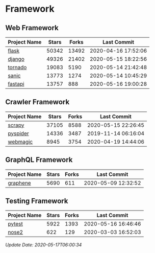 # Framework

## Web Framework

| Project Name | Stars | Forks | Last Commit |
| ------------ | ----- | ----- | ----------- |
| [flask](https://github.com/pallets/flask) | 50342 | 13492 | 2020-04-16 17:52:06 |
| [django](https://github.com/django/django) | 49326 | 21402 | 2020-05-15 18:22:56 |
| [tornado](https://github.com/tornadoweb/tornado) | 19083 | 5190 | 2020-05-14 21:42:48 |
| [sanic](https://github.com/huge-success/sanic) | 13773 | 1274 | 2020-05-14 10:45:29 |
| [fastapi](https://github.com/tiangolo/fastapi) | 13757 | 888 | 2020-05-16 19:00:28 |

## Crawler Framework

| Project Name | Stars | Forks | Last Commit |
| ------------ | ----- | ----- | ----------- |
| [scrapy](https://github.com/scrapy/scrapy) | 37105 | 8588 | 2020-05-15 22:26:45 |
| [pyspider](https://github.com/binux/pyspider) | 14336 | 3487 | 2019-11-14 06:16:04 |
| [webmagic](https://github.com/code4craft/webmagic) | 8945 | 3754 | 2020-04-19 14:44:06 |

## GraphQL Framework

| Project Name | Stars | Forks | Last Commit |
| ------------ | ----- | ----- | ----------- |
| [graphene](https://github.com/graphql-python/graphene) | 5690 | 611 | 2020-05-09 12:32:52 |

## Testing Framework

| Project Name | Stars | Forks | Last Commit |
| ------------ | ----- | ----- | ----------- |
| [pytest](https://github.com/pytest-dev/pytest) | 5922 | 1393 | 2020-05-16 16:46:46 |
| [nose2](https://github.com/nose-devs/nose2) | 622 | 129 | 2020-03-03 16:52:03 |

*Update Date: 2020-05-17T06:00:34*